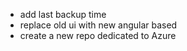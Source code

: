 - add last backup time
- replace old ui with new angular based
- create a new repo dedicated to Azure